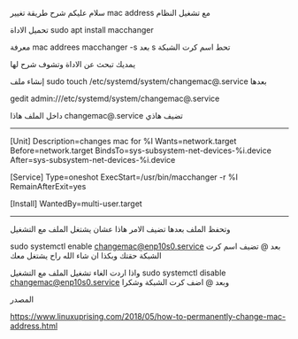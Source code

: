 سلام عليكم
شرح طريقة تغيير mac address
مع تشغيل النظام

تحميل الاداة 
sudo apt install macchanger

معرفة mac addrees 
macchanger -s 
بعد 
s
تحط اسم كرت الشبكة

يمديك تبحث عن الاداة وتشوف شرح لها

إنشاء ملف 
sudo touch /etc/systemd/system/changemac@.service
بعدها

gedit admin:///etc/systemd/system/changemac@.service

داخل الملف هاذا
changemac@.service
تضيف هاذي
_________________________________

[Unit]
Description=changes mac for %I
Wants=network.target
Before=network.target
BindsTo=sys-subsystem-net-devices-%i.device
After=sys-subsystem-net-devices-%i.device

[Service]
Type=oneshot
ExecStart=/usr/bin/macchanger -r %I
RemainAfterExit=yes

[Install]
WantedBy=multi-user.target
______________________________________
وتحفظ الملف
بعدها تضيف الامر هاذا عشان يشتغل الملف مع التشغيل

sudo systemctl enable changemac@enp10s0.service
بعد @ تضيف اسم كرت الشبكة حقتك وبكذا 
ان شاء الله راح يشتغل معك 

واذا اردت الغاء تشغيل الملف مع التشغيل
sudo systemctl disable changemac@enp10s0.service
وبعد @ اضف كرت الشبكة
وشكرا

المصدر

https://www.linuxuprising.com/2018/05/how-to-permanently-change-mac-address.html
